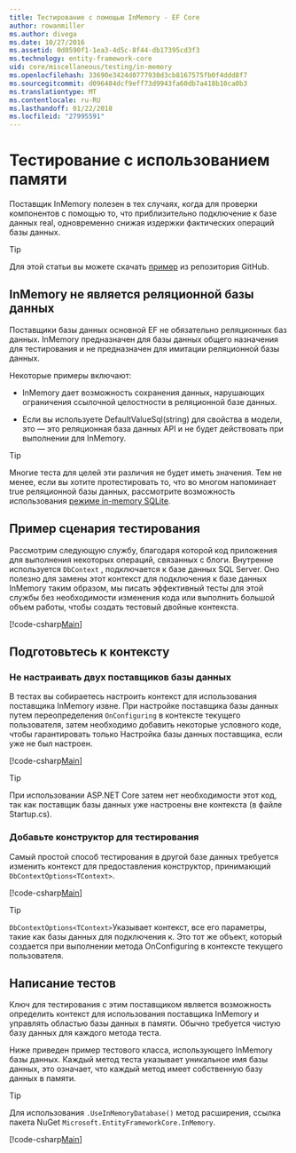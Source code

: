 ```yaml
---
title: Тестирование с помощью InMemory - EF Core
author: rowanmiller
ms.author: divega
ms.date: 10/27/2016
ms.assetid: 0d0590f1-1ea3-4d5c-8f44-db17395cd3f3
ms.technology: entity-framework-core
uid: core/miscellaneous/testing/in-memory
ms.openlocfilehash: 33690e3424d0777930d3cb8167575fb0f4ddd8f7
ms.sourcegitcommit: d096484dcf9eff73d9943fa60db7a418b10ca0b3
ms.translationtype: MT
ms.contentlocale: ru-RU
ms.lasthandoff: 01/22/2018
ms.locfileid: "27995591"
---
```

# <a name="testing-with-inmemory"></a>Тестирование с использованием памяти

Поставщик InMemory полезен в тех случаях, когда для проверки компонентов с помощью то, что приблизительно подключение к базе данных real, одновременно снижая издержки фактических операций базы данных.

> [!TIP]  
> Для этой статьи вы можете скачать [пример](https://github.com/aspnet/EntityFramework.Docs/tree/master/samples/core/Miscellaneous/Testing) из репозитория GitHub.

## <a name="inmemory-is-not-a-relational-database"></a>InMemory не является реляционной базы данных

Поставщики базы данных основной EF не обязательно реляционных баз данных. InMemory предназначен для базы данных общего назначения для тестирования и не предназначен для имитации реляционной базы данных.

Некоторые примеры включают:
* InMemory дает возможность сохранения данных, нарушающих ограничения ссылочной целостности в реляционной базе данных.

* Если вы используете DefaultValueSql(string) для свойства в модели, это — это реляционная база данных API и не будет действовать при выполнении для InMemory.

> [!TIP]  
> Многие теста для целей эти различия не будет иметь значения. Тем не менее, если вы хотите протестировать то, что во многом напоминает true реляционной базы данных, рассмотрите возможность использования [режиме in-memory SQLite](sqlite.md).

## <a name="example-testing-scenario"></a>Пример сценария тестирования

Рассмотрим следующую службу, благодаря которой код приложения для выполнения некоторых операций, связанных с блоги. Внутренне используется `DbContext` , подключается к базе данных SQL Server. Оно полезно для замены этот контекст для подключения к базе данных InMemory таким образом, мы писать эффективный тесты для этой службы без необходимости изменения кода или выполнить большой объем работы, чтобы создать тестовый двойные контекста.

[!code-csharp[Main](../../../../samples/core/Miscellaneous/Testing/BusinessLogic/BlogService.cs)]

## <a name="get-your-context-ready"></a>Подготовьтесь к контексту

### <a name="avoid-configuring-two-database-providers"></a>Не настраивать двух поставщиков базы данных

В тестах вы собираетесь настроить контекст для использования поставщика InMemory извне. При настройке поставщика базы данных путем переопределения `OnConfiguring` в контексте текущего пользователя, затем необходимо добавить некоторые условного коде, чтобы гарантировать только Настройка базы данных поставщика, если уже не был настроен.

[!code-csharp[Main](../../../../samples/core/Miscellaneous/Testing/BusinessLogic/BloggingContext.cs#OnConfiguring)]

> [!TIP]  
> При использовании ASP.NET Core затем нет необходимости этот код, так как поставщик базы данных уже настроены вне контекста (в файле Startup.cs).

### <a name="add-a-constructor-for-testing"></a>Добавьте конструктор для тестирования

Самый простой способ тестирования в другой базе данных требуется изменить контекст для предоставления конструктор, принимающий `DbContextOptions<TContext>`.

[!code-csharp[Main](../../../../samples/core/Miscellaneous/Testing/BusinessLogic/BloggingContext.cs#Constructors)]

> [!TIP]  
> `DbContextOptions<TContext>`Указывает контекст, все его параметры, такие как базы данных для подключения к. Это тот же объект, который создается при выполнении метода OnConfiguring в контексте текущего пользователя.

## <a name="writing-tests"></a>Написание тестов

Ключ для тестирования с этим поставщиком является возможность определить контекст для использования поставщика InMemory и управлять областью базы данных в памяти. Обычно требуется чистую базу данных для каждого метода теста.

Ниже приведен пример тестового класса, использующего InMemory базы данных. Каждый метод теста указывает уникальное имя базы данных, это означает, что каждый метод имеет собственную базу данных в памяти.

>[!TIP]
> Для использования `.UseInMemoryDatabase()` метод расширения, ссылка пакета NuGet `Microsoft.EntityFrameworkCore.InMemory`.

[!code-csharp[Main](../../../../samples/core/Miscellaneous/Testing/TestProject/InMemory/BlogServiceTests.cs)]

